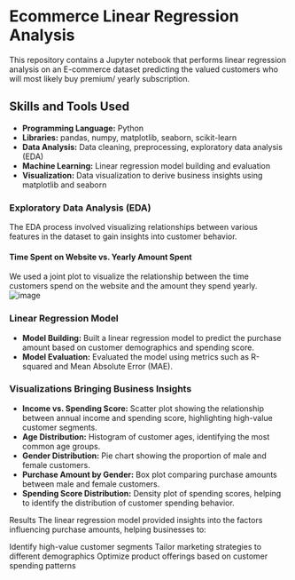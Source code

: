# Ecommerce Linear Regression Analysis

This repository contains a Jupyter notebook that performs linear regression analysis on an E-commerce dataset predicting the valued customers who will most likely buy premium/ yearly subscription.

## Skills and Tools Used

- **Programming Language:** Python
- **Libraries:** pandas, numpy, matplotlib, seaborn, scikit-learn
- **Data Analysis:** Data cleaning, preprocessing, exploratory data analysis (EDA)
- **Machine Learning:** Linear regression model building and evaluation
- **Visualization:** Data visualization to derive business insights using matplotlib and seaborn

### Exploratory Data Analysis (EDA)

The EDA process involved visualizing relationships between various features in the dataset to gain insights into customer behavior.


#### Time Spent on Website vs. Yearly Amount Spent

We used a joint plot to visualize the relationship between the time customers spend on the website and the amount they spend yearly.
![image](https://github.com/user-attachments/assets/06bcb1d2-afef-4219-8a01-eb2c935d5aef)


### Linear Regression Model

- **Model Building:** Built a linear regression model to predict the purchase amount based on customer demographics and spending score.
- **Model Evaluation:** Evaluated the model using metrics such as R-squared and Mean Absolute Error (MAE).

### Visualizations Bringing Business Insights

- **Income vs. Spending Score:** Scatter plot showing the relationship between annual income and spending score, highlighting high-value customer segments.
- **Age Distribution:** Histogram of customer ages, identifying the most common age groups.
- **Gender Distribution:** Pie chart showing the proportion of male and female customers.
- **Purchase Amount by Gender:** Box plot comparing purchase amounts between male and female customers.
- **Spending Score Distribution:** Density plot of spending scores, helping to identify the distribution of customer spending behavior.

Results
The linear regression model provided insights into the factors influencing purchase amounts, helping businesses to:

Identify high-value customer segments
Tailor marketing strategies to different demographics
Optimize product offerings based on customer spending patterns
